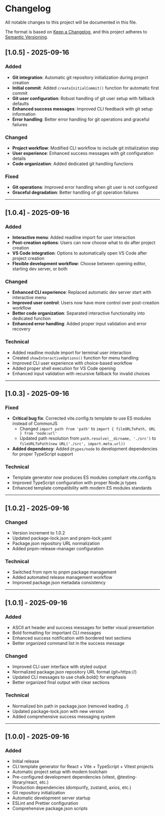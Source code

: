 # Changelog

All notable changes to this project will be documented in this file.

The format is based on [Keep a Changelog](https://keepachangelog.com/en/1.0.0/),
and this project adheres to [Semantic Versioning](https://semver.org/spec/v2.0.0.html).

## [1.0.5] - 2025-09-16

### Added
- **Git integration**: Automatic git repository initialization during project creation
- **Initial commit**: Added `createInitialCommit()` function for automatic first commit
- **Git user configuration**: Robust handling of git user setup with fallback defaults
- **Enhanced success messages**: Improved CLI feedback with git setup information
- **Error handling**: Better error handling for git operations and graceful failures

### Changed
- **Project workflow**: Modified CLI workflow to include git initialization step
- **User experience**: Enhanced success messages with git configuration details
- **Code organization**: Added dedicated git handling functions

### Fixed
- **Git operations**: Improved error handling when git user is not configured
- **Graceful degradation**: Better handling of git operation failures

---

## [1.0.4] - 2025-09-16

### Added
- **Interactive menu**: Added readline import for user interaction
- **Post-creation options**: Users can now choose what to do after project creation
- **VS Code integration**: Options to automatically open VS Code after project creation
- **Flexible development workflow**: Choose between opening editor, starting dev server, or both

### Changed
- **Enhanced CLI experience**: Replaced automatic dev server start with interactive menu
- **Improved user control**: Users now have more control over post-creation workflow
- **Better code organization**: Separated interactive functionality into dedicated function
- **Enhanced error handling**: Added proper input validation and error recovery

### Technical
- Added readline module import for terminal user interaction
- Created `showInteractiveOptions()` function for menu handling
- Improved CLI user experience with choice-based workflow
- Added proper shell execution for VS Code opening
- Enhanced input validation with recursive fallback for invalid choices

---

## [1.0.3] - 2025-09-16

### Fixed
- **Critical bug fix**: Corrected vite.config.ts template to use ES modules instead of CommonJS
  - Changed `import path from 'path'` to `import { fileURLToPath, URL } from 'node:url'`
  - Updated path resolution from `path.resolve(__dirname, './src')` to `fileURLToPath(new URL('./src', import.meta.url))`
- **Added dependency**: Added `@types/node` to development dependencies for proper TypeScript support

### Technical
- Template generator now produces ES modules compliant vite.config.ts
- Improved TypeScript configuration with proper Node.js types
- Enhanced template compatibility with modern ES modules standards

---

## [1.0.2] - 2025-09-16

### Changed
- Version increment to 1.0.2
- Updated package-lock.json and pnpm-lock.yaml
- Package.json repository URL normalization
- Added pnpm-release-manager configuration

### Technical
- Switched from npm to pnpm package management
- Added automated release management workflow
- Improved package.json metadata consistency

---

## [1.0.1] - 2025-09-16

### Added
- ASCII art header and success messages for better visual presentation
- Bold formatting for important CLI messages
- Enhanced success notification with bordered text sections
- Better organized command list in the success message

### Changed
- Improved CLI user interface with styled output
- Normalized package.json repository URL format (git+https://)
- Updated CLI messages to use chalk.bold() for emphasis
- Better organized final output with clear sections

### Technical
- Normalized bin path in package.json (removed leading ./)
- Updated package-lock.json with new version
- Added comprehensive success messaging system

---

## [1.0.0] - 2025-09-16

### Added
- Initial release
- CLI template generator for React + Vite + TypeScript + Vitest projects
- Automatic project setup with modern toolchain
- Pre-configured development dependencies (vitest, @testing-library/react, etc.)
- Production dependencies (dompurify, zustand, axios, etc.)
- Git repository initialization
- Automatic development server startup
- ESLint and Prettier configuration
- Comprehensive package.json scripts